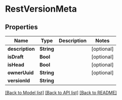 # RestVersionMeta

## Properties
Name | Type | Description | Notes
------------ | ------------- | ------------- | -------------
**description** | **String** |  | [optional] 
**isDraft** | **Bool** |  | [optional] 
**isHead** | **Bool** |  | [optional] 
**ownerUuid** | **String** |  | [optional] 
**versionId** | **String** |  | 

[[Back to Model list]](../README.md#documentation-for-models) [[Back to API list]](../README.md#documentation-for-api-endpoints) [[Back to README]](../README.md)



